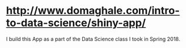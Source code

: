# http://www.domaghale.com/intro-to-data-science/shiny-app/

I build this App as a part of the Data Science class I took in Spring 2018. 
